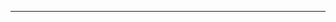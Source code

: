 <!--
CO_OP_TRANSLATOR_METADATA:
{
  "original_hash": "661bbc8e2592ebbb96aa84b1462f5755",
  "translation_date": "2025-08-28T20:18:20+00:00",
  "source_file": "03-CoreGenerativeAITechniques/README.md",
  "language_code": "nl"
}
-->


---

